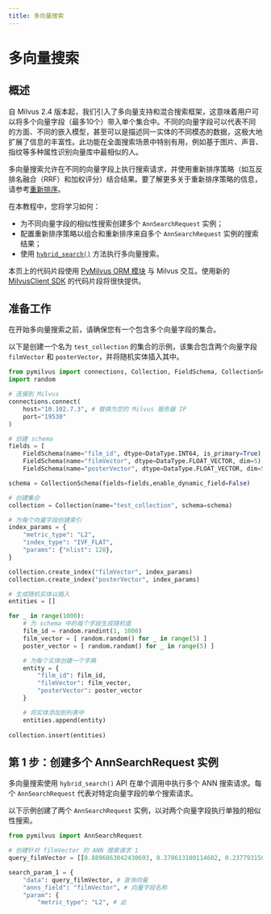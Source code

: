 ```yaml
---
title: 多向量搜索
---
```


# 多向量搜索

## 概述

自 Milvus 2.4 版本起，我们引入了多向量支持和混合搜索框架，这意味着用户可以将多个向量字段（最多10个）带入单个集合中。不同的向量字段可以代表不同的方面、不同的嵌入模型，甚至可以是描述同一实体的不同模态的数据，这极大地扩展了信息的丰富性。此功能在全面搜索场景中特别有用，例如基于图片、声音、指纹等多种属性识别向量库中最相似的人。

多向量搜索允许在不同的向量字段上执行搜索请求，并使用重新排序策略（如互反排名融合（RRF）和加权评分）结合结果。要了解更多关于重新排序策略的信息，请参考[重新排序](reranking.md)。

在本教程中，您将学习如何：

- 为不同向量字段的相似性搜索创建多个 `AnnSearchRequest` 实例；
- 配置重新排序策略以组合和重新排序来自多个 `AnnSearchRequest` 实例的搜索结果；
- 使用 [`hybrid_search()`](https://milvus.io/api-reference/pymilvus/v2.4.x/ORM/Collection/hybrid_search.md) 方法执行多向量搜索。

<div class="alert note">

本页上的代码片段使用 [PyMilvus ORM 模块](https://milvus.io/api-reference/pymilvus/v2.4.x/ORM/Connections/connect.md) 与 Milvus 交互。使用新的 [MilvusClient SDK](https://milvus.io/api-reference/pymilvus/v2.4.x/About.md) 的代码片段将很快提供。

</div>

## 准备工作

在开始多向量搜索之前，请确保您有一个包含多个向量字段的集合。

以下是创建一个名为 `test_collection` 的集合的示例，该集合包含两个向量字段 `filmVector` 和 `posterVector`，并将随机实体插入其中。

```python
from pymilvus import connections, Collection, FieldSchema, CollectionSchema, DataType
import random

# 连接到 Milvus
connections.connect(
    host="10.102.7.3", # 替换为您的 Milvus 服务器 IP
    port="19530"
)

# 创建 schema
fields = [
    FieldSchema(name="film_id", dtype=DataType.INT64, is_primary=True),
    FieldSchema(name="filmVector", dtype=DataType.FLOAT_VECTOR, dim=5), # 电影向量字段
    FieldSchema(name="posterVector", dtype=DataType.FLOAT_VECTOR, dim=5)] # 海报向量字段

schema = CollectionSchema(fields=fields,enable_dynamic_field=False)

# 创建集合
collection = Collection(name="test_collection", schema=schema)

# 为每个向量字段创建索引
index_params = {
    "metric_type": "L2",
    "index_type": "IVF_FLAT",
    "params": {"nlist": 128},
}

collection.create_index("filmVector", index_params)
collection.create_index("posterVector", index_params)

# 生成随机实体以插入
entities = []

for _ in range(1000):
    # 为 schema 中的每个字段生成随机值
    film_id = random.randint(1, 1000)
    film_vector = [ random.random() for _ in range(5) ]
    poster_vector = [ random.random() for _ in range(5) ]

    # 为每个实体创建一个字典
    entity = {
        "film_id": film_id,
        "filmVector": film_vector,
        "posterVector": poster_vector
    }

    # 将实体添加到列表中
    entities.append(entity)
    
collection.insert(entities)
```

## 第 1 步：创建多个 AnnSearchRequest 实例

多向量搜索使用 `hybrid_search()` API 在单个调用中执行多个 ANN 搜索请求。每个 `AnnSearchRequest` 代表对特定向量字段的单个搜索请求。

以下示例创建了两个 `AnnSearchRequest` 实例，以对两个向量字段执行单独的相似性搜索。

```python
from pymilvus import AnnSearchRequest

# 创建针对 filmVector 的 ANN 搜索请求 1
query_filmVector = [[0.8896863042430693, 0.370613100114602, 0.23779315077113428, 0.38227915951132996, 0.5997064603128835]]

search_param_1 = {
    "data": query_filmVector, # 查询向量
    "anns_field": "filmVector", # 向量字段名称
    "param": {
        "metric_type": "L2", # 此